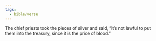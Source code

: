 ```yaml
---
tags:
  - bible/verse
---
```

The chief priests took the pieces of silver and said, “It’s not lawful to put them into the treasury, since it is the price of blood.”